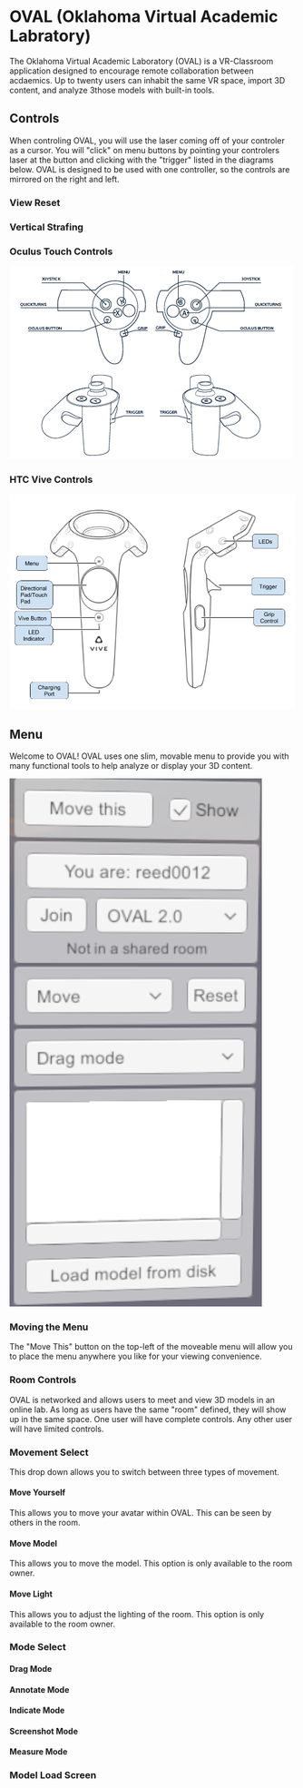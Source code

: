 # OVAL (Oklahoma Virtual Academic Labratory)
The Oklahoma Virtual Academic Laboratory (OVAL) is a VR-Classroom application designed to encourage remote collaboration between acdaemics. Up to twenty users can inhabit the same VR space, import 3D content, and analyze 3those models with built-in tools.

## Controls
When controling OVAL, you will use the laser coming off of your controler as a cursor. You will "click" on menu buttons by pointing your controlers laser at the button and clicking with the "trigger" listed in the diagrams below. OVAL is designed to be used with one controller, so the controls are mirrored on the right and left. 

### View Reset

### Vertical Strafing

### Oculus Touch Controls
![Oculus Touch Controller Diagram](oculuscontrollers.png)
### HTC Vive Controls
![HTC Vive Controller Diagram](vivecontroller.png)

## Menu
Welcome to OVAL! OVAL uses one slim, movable menu to provide you with many functional tools to help analyze or display your 3D content. 

![OVAL Menu](Menu.png)

### Moving the Menu
The "Move This" button on the top-left of the moveable menu will allow you to place the menu anywhere you like for your viewing convenience. 

### Room Controls
OVAL is networked and allows users to meet and view 3D models in an online lab. As long as users have the same "room" defined, they will show up in the same space. One user will have complete controls. Any other user will have limited controls. 

### Movement Select
This drop down allows you to switch between three types of movement.

#### Move Yourself
This allows you to move your avatar within OVAL. This can be seen by others in the room.

#### Move Model
This allows you to move the model. This option is only available to the room owner. 

#### Move Light
This allows you to adjust the lighting of the room. This option is only available to the room owner. 

### Mode Select
#### Drag Mode
#### Annotate Mode
#### Indicate Mode
#### Screenshot Mode
#### Measure Mode

### Model Load Screen


